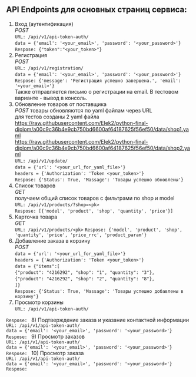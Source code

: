 ## API Endpoints для основных страниц сервиса:
1) Вход (аутентификация)  
*POST*  
`URL: /api/v1/api-token-auth/`   
`data = {'email': '<your_email>', 'password': '<your_password>'}`  
`Respose: {"token":"<your_token>"}`
2) Регистрация  
*POST*  
`URL: /api/v1/registration/`   
`data = {'email': '<your_email>', 'password': '<your_password>'}`  
`Respose: {'message': 'Регистрация успешно завершена.', 'email': '<your_email>'}`  
 Также отправляется письмо о регистрации на email. В тестовом варианте - вывод в консоль.
3) Обновление товаров от поставщика  
*POST* 
товары обновляются по yaml файлам через URL   
для тестов созданы 2 yaml файла  
https://raw.githubusercontent.com/Elek2/python-final-diplom/a00c9c36b4e9cb750bd6600af64187625f56ef50/data/shop1.yaml  
https://raw.githubusercontent.com/Elek2/python-final-diplom/a00c9c36b4e9cb750bd6600af64187625f56ef50/data/shop2.yaml  
`URL: /api/v1/update/`   
`data = {'url': '<your_url_for_yaml_file>'}`  
`headers = {'Authorization': 'Token <your_token>'}`  
`Respose: {'Status': True, 'Massage': 'Товары успешно обновлены'}`
4) Список товаров  
*GET*  
получаем общий список товаров с фильтрами по shop и model  
`URL: /api/v1/products/?shop=<pk>`  
`Respose: [{'model', 'product', 'shop', 'quantity', 'price'}]`
5) Карточка товара  
*GET*  
`URL: /api/v1/products/<pk>`
`Respose: {'model', 'product', 'shop', 'quantity', 'price', 'price_rrc', 'product_param'}`
6) Добавление заказа в корзину  
*POST*  
`data = {'url': '<your_url_for_yaml_file>'}`  
`headers = {'Authorization': 'Token <your_token>'}`  
`data = {"items":[`  
`{"product": "4216292", "shop": "1", "quantity": "3"},`  
`{"product": "4216292", "shop": "2", "quantity": "8"},`  
`]}`  
`Respose: {'Status': True, 'Massage': 'Товары успешно добавлены в корзину'}`
7) Просмотр корзины  
`URL: /api/v1/api-token-auth/`   

`Respose: `
8) Подтверждение заказа и указание контактной информации  
`URL: /api/v1/api-token-auth/`   
`data = {'email': '<your_email>', 'password': '<your_password>'}`  
`Respose: `
9) Просмотр заказов  
`URL: /api/v1/api-token-auth/`   
`data = {'email': '<your_email>', 'password': '<your_password>'}`  
`Respose: `
10) Просмотр заказа  
`URL: /api/v1/api-token-auth/`   
`data = {'email': '<your_email>', 'password': '<your_password>'}`  
`Respose: `

